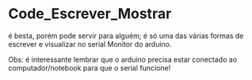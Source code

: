 # Code_Escrever_Mostrar
é besta, porém pode servir para alguém; é só uma das várias formas de escrever e visualizar no serial Monitor do arduino.

Obs: é interessante lembrar que o arduino precisa estar conectado ao computador/notebook para que o serial funcione!
